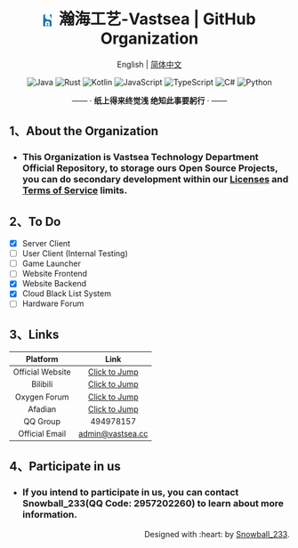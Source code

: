<div align="center">
    <h1><a><img src="https://github.com/TeamVastsea/.github/blob/main/profile/Logo-SVG-Circle.svg" alt="" width="3%" height="3%" style="vertical-align: middle;"/>&nbsp;&nbsp;瀚海工艺-Vastsea | GitHub Organization</a></h1>
</div>

<p align="center">
    English | 
    <a href="/profile/README-CHINESE.md">简体中文</a>
</p>

<p align="center">
    <img alt="Java" src="https://img.shields.io/badge/java-%23ED8B00.svg?style=for-the-badge&logo=openjdk&logoColor=white"/>
    <img alt="Rust" src="https://img.shields.io/badge/rust-%23000000.svg?style=for-the-badge&logo=rust&logoColor=white"/>
    <img alt="Kotlin" src="https://img.shields.io/badge/kotlin-%237F52FF.svg?style=for-the-badge&logo=kotlin&logoColor=white"/>
    <img alt="JavaScript" src="https://img.shields.io/badge/javascript-%23323330.svg?style=for-the-badge&logo=javascript&logoColor=%23F7DF1E"/>
    <img alt="TypeScript" src="https://img.shields.io/badge/typescript-%23007ACC.svg?style=for-the-badge&logo=typescript&logoColor=white"/>
    <img alt="C#" src="https://img.shields.io/badge/c%23-%23239120.svg?style=for-the-badge&logo=c-sharp&logoColor=white"/>
    <img alt="Python" src="https://img.shields.io/badge/python-3670A0?style=for-the-badge&logo=python&logoColor=ffdd54"/>
</p>

<p align="center">
    —— · <b>纸上得来终觉浅  绝知此事要躬行</b> · ——
</p>

## 1、About the Organization

- ### This Organization is Vastsea Technology Department Official Repository, to storage ours Open Source Projects, you can do secondary development within our [Licenses](https://choosealicense.com/) and [Terms of Service](https://www.vastsea.cc/user-agreement) limits.

## 2、To Do

- [x] Server Client
- [ ] User Client (Internal Testing)
- [ ] Game Launcher
- [ ] Website Frontend
- [x] Website Backend
- [x] Cloud Black List System
- [ ] Hardware Forum

## 3、Links

|     Platform     |                            Link                             |
|:----------------:|:-----------------------------------------------------------:|
| Official Website |           [Click to Jump](https://www.vastsea.cc)           |
|     Bilibili     |   [Click to Jump](https://space.bilibili.com/2126404404)    |
|   Oxygen Forum   | [Click to Jump](https://bbs.oxygenstudio.cn/categories/58/) |
|     Afadian      |        [Click to Jump](https://afdian.net/a/vastsea)        |
|     QQ Group     |                          494978157                          |
|  Official Email  |                      admin@vastsea.cc                       |

## 4、Participate in us

- ### If you intend to participate in us, you can contact Snowball_233(QQ Code: 2957202260) to learn about more information.

<p align="right">
    Designed with :heart: by <a href="https://github.com/SnowballXueQiu" target="_blank">Snowball_233</a>.
</p>
